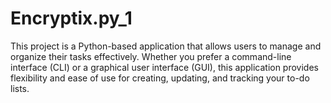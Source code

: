 # Encryptix.py_1
This project is a Python-based application that allows users to manage and organize their tasks effectively. Whether you prefer a command-line interface (CLI) or a graphical user interface (GUI), this application provides flexibility and ease of use for creating, updating, and tracking your to-do lists.
